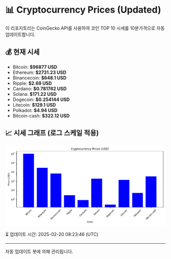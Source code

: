 
# 📊 Cryptocurrency Prices (Updated)

이 리포지토리는 CoinGecko API를 사용하여 코인 TOP 10 시세를 10분가격으로 자동 업데이트합니다.

## 💰 현재 시세
- Bitcoin: **$96877 USD**
- Ethereum: **$2731.23 USD**
- Binancecoin: **$648.1 USD**
- Ripple: **$2.69 USD**
- Cardano: **$0.781762 USD**
- Solana: **$171.22 USD**
- Dogecoin: **$0.254144 USD**
- Litecoin: **$129.1 USD**
- Polkadot: **$4.94 USD**
- Bitcoin-cash: **$322.12 USD**

## 📈 시세 그래프 (로그 스케일 적용)
![Crypto Prices](crypto_prices.png)

⏳ 업데이트 시간: 2025-02-20 08:23:46 (UTC)

---
자동 업데이트 봇에 의해 관리됩니다.
